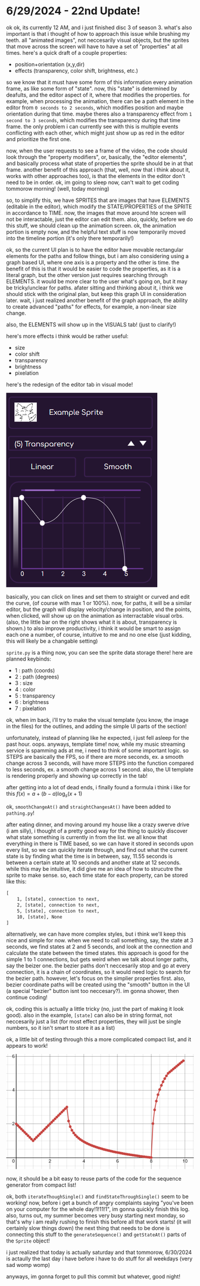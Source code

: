 # 6/29/2024 - 22nd Update!

ok ok, its currently 12 AM, and i just finished disc 3 of season 3. what's also important is that i thought of how to approach this issue while brushing my teeth. all "animated images", not neccesarily visual objects, but the sprites that move across the screen will have to have a set of "properties" at all times. here's a quick draft of a couple properties:

- position+orientation (x,y,dir)
- effects (transparency, color shift, brightness, etc.)

so we know that it must have some form of this information every animation frame, as like some form of "state". now, this "state" is determined by deafults, and the editor aspect of it, where that modifies the properties. for example, when processing the animation, there can be a path element in the editor from `0 seconds to 2 seconds`, which modifies position and maybe orientation during that time. maybe theres also a transparency effect from `1 second to 3 seconds`, which modifies the transparency during that time frame. the only problem i can currently see with this is multiple events conflicting with each other, which might just show up as red in the editor and prioritize the first one.

now, when the user requests to see a frame of the video, the code should look through the "property modifiers", or, basically, the "editor elements", and basically process what state of properties the sprite should be in at that frame. another benefit of this approach (that, well, now that i think about it, works with other approaches too), is that the elements in the editor don't need to be in order. ok, im going to sleep now, can't wait to get coding tommorow morning! (well, today morning)

so, to simplify this, we have SPRITES that are images that have ELEMENTS (editable in the editor), which modify the STATE/PROPERTIES of the SPRITE in accordance to TIME. now, the images that move around hte screen will not be interactable, just the editor can edit them. also, quickly, before we do this stuff, we should clean up the animation screen. ok, the animation portion is empty now, and the helpful text stuff is now temporarily moved into the timeline portion (it's only there temporarily!)

ok, so the current UI plan is to have the editor have movable rectangular elements for the paths and follow things, but i am also considering using a graph based UI, where one axis is a property and the other is time. the benefit of this is that it would be easier to code the properties, as it is a literal graph, but the other version just requires searching through ELEMENTS. it would be more clear to the user what's going on, but it may be tricky/unclear for paths. afater sitting and thinking about it, i think we should stick with the original plan, but keep this graph UI in consideration later. wait, i just realized another benefit of the graph approach, the ability to create advanced "paths" for effects, for example, a non-linear size change. 

also, the ELEMENTS will show up in the VISUALS tab! (just to clarify!)

here's more effects i think would be rather useful:
- size
- color shift
- transparency
- brightness
- pixelation

here's the redesign of the editor tab in visual mode!

![oo look, a graph!](</updatelogs/images/06292024 - 1.png>)

basically, you can click on lines and set them to straight or curved and edit the curve, (of course with max 1 or 100%). now, for paths, it will be a similar editor, but the graph will display velocity/change in position, and the points, when clicked, will show up on the animation as interractable visual orbs. (also, the little bar on the right shows what it is about, transparency is shown.) to also improve productivity, i think it would be smart to assign each one a number, of course, intuitive to me and no one else (just kidding, this will likely be a changable setting)

`sprite.py` is a thing now, you can see the sprite data storage there! here are planned keybinds:
- 1 : path (coords)
- 2 : path (degrees)
- 3 : size
- 4 : color
- 5 : transparency
- 6 : brightness
- 7 : pixelation

ok, when im back, i'll try to make the visual template (you know, the image in the files) for the outlines, and adding the simple UI parts of the section!

unfortunately, instead of planning like he expected, i just fell asleep for the past hour. oops. anyways, template time! now, while my music streaming service is spamming ads at me, i need to think of some important logic. so STEPS are basically the FPS, so if there are more seconds, ex. a smooth change across 3 seconds, will have more STEPS into the function compared to less seconds, ex. a smooth change across 1 second. also, the UI template is rendering properly and showing up correctly in the tab!

after getting into a lot of dead ends, i finally found a formula i think i like for this $f\left(x\right)=a+\left(b-a\right)\log_{s}\left(x+1\right)$

ok, `smoothChangeAt()` and `straightChangesAt()` have been added to `pathing.py`!

after eating dinner, and moving around my house like a crazy swerve drive (i am silly), i thought of a pretty good way for the thing to quickly discover what state something is currently in from the list. we all know that everything in there is TIME based, so we can have it stored in seconds upon every list, so we can quickly iterate through, and find out what the current state is by finding what the time is in between, say, 11.55 seconds is between a certain state at 10 seconds and another state at 12 seconds. while this may be intuitive, it did give me an idea of how to strucutre the sprite to make sense. so, each time state for each property, can be stored like this:
```
[
    1, [state], connection to next,
    2, [state], connection to next,
    5, [state], connection to next,
    10, [state], None
]
```
alternatively, we can have more complex styles, but i think we'll keep this nice and simple for now. when we need to call something, say, the state at 3 seconds, we find states at 2 and 5 seconds, and look at the connection and calculate the state between the timed states. this approach is good for the simple 1 to 1 connections, but gets weird when we talk about longer paths, say the beizer one. the bezier paths don't neccesarily stop and go at every connection, it is a chain of coordinates, so it would need logic to search for the bezier path. however, let's focus on the simplier properties first. also, bezier coordinate paths will be created using the "smooth" button in the UI (a special "bezier" button isnt too neccesary?). im gonna shower, then continue coding! 

ok, coding this is actually a little tricky (no, just the part of making it look good). also in the example, `[state]` can also be in string format, not neccesarily just a list (for most effect properties, they will just be single numbers, so it isn't smart to store it as a list)

ok, a little bit of testing through this a more complicated compact list, and it appears to work!

![very cool](</updatelogs/images/06292024 - 2.png>)

now, it should be a bit easy to reuse parts of the code for the sequence generator from compact list!

ok, both `iterateThoughSingle()` and `findStateThroughSingle()` seem to be working! now, before i get a bunch of angry complaints saying "you've been on your computer for the whole day!1!11!1", im gonna quickly finish this log. also, turns out, my summer becomes very busy starting next monday, so that's why i am really rushing to finish this before all that work starts! (it will certainly slow things down) the next thing that needs to be done is connecting this stuff to the `generateSequence()` and `getStateAt()` parts of the `Sprite` object!

i just realized that today is actually saturday and that tommorow, 6/30/2024 is actaully the last day i have before i have to do stuff for all weekdays (very sad womp womp)

anyways, im gonna forget to pull this commit but whatever, good night!